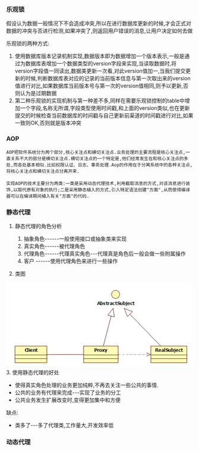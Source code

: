 ### 乐观锁

假设认为数据一般情况下不会造成冲突,所以在进行数据库更新的时候,才会正式对数据的冲突与否进行检测,如果冲突了,则返回用户错误的消息,让用户决定如何去做

乐观锁的两种方式:

1. 使用数据库版本记录机制实现,数据版本即为数据增加一个版本表示,一般是通过为数据库表增加一个数据类型的version字段来实现,当读取数据时,将version字段值一同读出,数据美更新一次看,对此version值加一,当我们提交更新的时候,判断数据库表对应的记录的当前版本信息与第一次取出来的version值进行对比,如果数据库当前版本号与第一次的version值相同,则予以更新,否则认为是过期数据
2. 第二种乐观锁的实现机制与第一种差不多,同样在需要乐观锁控制的table中增加一个字段,名称无所谓,字段类型使用时间戳,和上面的version类似,也在更新提交的时候检查当前数据库的时间戳与自己更新前渠道的时间戳进行对比,如果一致则OK,否则就是版本冲突

### AOP

    AOP把软件系统分为两个部分,核心关注点和横切关注点.业务处理的主要流程是核心关注点,一直关系不大的部分是横切关注点.横切关注点的一个特定是,他们经常发生在和核心关注点的多处,而各处基本相似.比如权限认证、日志、事务处理.Aop的作用在于分离系统中的各种关注点,将核心关注点和横切关注点分离开来.

    实现AOP的技术主要分为两类:一类是采用动态代理技术,利用截取消息的方式,对该消息进行装饰,以取代原有对象的执行;二是采用静态植入的方式,引入特定语法创建"方面",从而使得编译器可以在编译期间植入有关"方面"的代码.

### 静态代理

1. 静态代理的角色分析
   1. 抽象角色------一般使用接口或抽象类来实现
   2. 真实角色------被代理角色
   3. 代理角色------代理真实角色---代理真是角色后一般会做一些附属操作
   4. 客户        ------使用代理角色来进行一些操作

2. 类图

![](/assets/静态代理.png)
3. 使用静态代理的好处
* 使得真实角色处理的业务更加纯粹,不再去关注一些公共的事情.
* 公共的业务有代理来完成---实现了业务的分工
* 公共业务发生扩展改变时,变得更加集中和方便

缺点:
* 类多了---多了代理类,工作量大,开发效率低

### 动态代理





